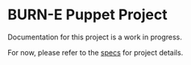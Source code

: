 # BURN-E Puppet Project
Documentation for this project is a work in progress.

For now, please refer to the [specs](specs.yaml) for project details.
